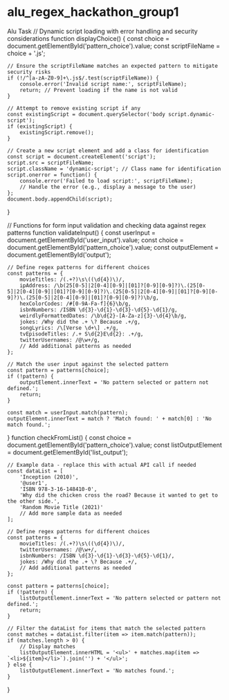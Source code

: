 # alu_regex_hackathon_group1
Alu Task
// Dynamic script loading with error handling and security considerations
function displayChoice() {
    const choice = document.getElementById('pattern_choice').value;
    const scriptFileName =  choice + '.js';

    // Ensure the scriptFileName matches an expected pattern to mitigate security risks
    if (!/^[a-zA-Z0-9]+\.js$/.test(scriptFileName)) {
        console.error('Invalid script name:', scriptFileName);
        return; // Prevent loading if the name is not valid
    }

    // Attempt to remove existing script if any
    const existingScript = document.querySelector('body script.dynamic-script');
    if (existingScript) {
        existingScript.remove();
    }

    // Create a new script element and add a class for identification
    const script = document.createElement('script');
    script.src = scriptFileName;
    script.className = 'dynamic-script'; // Class name for identification
    script.onerror = function() {
        console.error('Failed to load script:', scriptFileName);
        // Handle the error (e.g., display a message to the user)
    };
    document.body.appendChild(script);
}

// Functions for form input validation and checking data against regex patterns
function validateInput() {
    const userInput = document.getElementById('user_input').value;
    const choice = document.getElementById('pattern_choice').value;
    const outputElement = document.getElementById('output');

    // Define regex patterns for different choices
    const patterns = {
        movieTitles: /(.+?)\s\((\d{4})\)/,
        ipAddress: /\b(25[0-5]|2[0-4][0-9]|[01]?[0-9][0-9]?)\.(25[0-5]|2[0-4][0-9]|[01]?[0-9][0-9]?)\.(25[0-5]|2[0-4][0-9]|[01]?[0-9][0-9]?)\.(25[0-5]|2[0-4][0-9]|[01]?[0-9][0-9]?)\b/g,
        hexColorCodes: /#[0-9A-Fa-f]{6}\b/g,
        isbnNumbers: /ISBN \d{3}-\d{1}-\d{3}-\d{5}-\d{1}/g,
        weirdlyFormattedDates: /\b\d{2}-[A-Za-z]{3}-\d{4}\b/g,
        jokes: /Why did the .+ \? Because .+/g,
        songLyrics: /\[Verse \d+\] .+/g,
        tvEpisodeTitles: /.+ S\d{2}E\d{2}: .+/g,
        twitterUsernames: /@\w+/g,
        // Add additional patterns as needed
    };

    // Match the user input against the selected pattern
    const pattern = patterns[choice];
    if (!pattern) {
        outputElement.innerText = 'No pattern selected or pattern not defined.';
        return;
    }

    const match = userInput.match(pattern);
    outputElement.innerText = match ? 'Match found: ' + match[0] : 'No match found.';
}
function checkFromList() {
    const choice = document.getElementById('pattern_choice').value;
    const listOutputElement = document.getElementById('list_output');

    // Example data - replace this with actual API call if needed
    const dataList = [
        'Inception (2010)',
        '@user1',
        'ISBN 978-3-16-148410-0',
        'Why did the chicken cross the road? Because it wanted to get to the other side.',
        'Random Movie Title (2021)'
        // Add more sample data as needed
    ];

    // Define regex patterns for different choices
    const patterns = {
        movieTitles: /(.+?)\s\((\d{4})\)/,
        twitterUsernames: /@\w+/,
        isbnNumbers: /ISBN \d{3}-\d{1}-\d{3}-\d{5}-\d{1}/,
        jokes: /Why did the .+ \? Because .+/,
        // Add additional patterns as needed
    };

    const pattern = patterns[choice];
    if (!pattern) {
        listOutputElement.innerText = 'No pattern selected or pattern not defined.';
        return;
    }

    // Filter the dataList for items that match the selected pattern
    const matches = dataList.filter(item => item.match(pattern));
    if (matches.length > 0) {
        // Display matches
        listOutputElement.innerHTML = '<ul>' + matches.map(item => `<li>${item}</li>`).join('') + '</ul>';
    } else {
        listOutputElement.innerText = 'No matches found.';
    }
}
